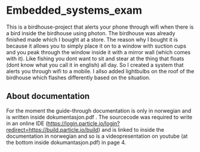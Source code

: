 # Embedded_systems_exam 
This is a birdhouse-project that alerts your phone through wifi when there is a bird inside the birdhouse using photon. 
The birdhouse was already finished made which I bought at a store. The reason why I bought it is because it allows you to 
simply place it on to a window with suction cups and you peak through the window inside it with a mirror wall (which comes with it). 
Like fishing you dont want to sit and stear at the thing that floats (dont know what you call it in english) all day. 
So I created a system that alerts you through wifi to a mobile. I allso added lightbulbs on the roof of the birdhouse which flashes differently based on the situation. 

## About documentation
For the moment the guide-through documentation is only in norwegian and is written inside dokumentasjon.pdf .
The sourcecode was required to write in an online IDE (https://login.particle.io/login?redirect=https://build.particle.io/build) 
and is linked to inside the documentation in norwegian and so is a videopresentation on youtube (at the bottom inside dokumantasjon.pdf) in page 4.
